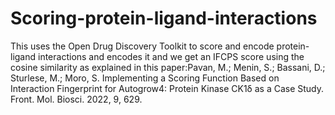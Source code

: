 # Scoring-protein-ligand-interactions
This uses the Open Drug Discovery Toolkit to score and encode protein-ligand interactions and encodes it and we get an IFCPS score using the cosine similarity as explained in this paper:Pavan, M.; Menin, S.; Bassani, D.; Sturlese, M.; Moro, S. Implementing a Scoring Function Based on Interaction Fingerprint for Autogrow4: Protein Kinase CK1δ as a Case Study. Front. Mol. Biosci. 2022, 9, 629.
